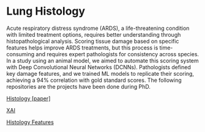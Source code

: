 Lung Histology
==============


Acute respiratory distress syndrome (ARDS), a life-threatening condition with limited treatment options, requires better understanding through histopathological analysis. Scoring tissue damage based on specific features helps improve ARDS treatments, but this process is time-consuming and requires expert pathologists for consistency across species. In a study using an animal model, we aimed to automate this scoring system with Deep Convolutional Neural Networks (DCNNs). Pathologists defined key damage features, and we trained ML models to replicate their scoring, achieving a 94% correlation with gold standard scores. The following repositories are the projects have been done during PhD.





[Histology](https://github.com/SalmaKazemiRashed/lunghisto.git)[ [paper] ](https://www.biorxiv.org/content/10.1101/2023.05.12.540340v1.abstract)

[XAI](https://github.com/SalmaKazemiRashed/Lung_Histo_XAI.git)

[Histology Features](https://github.com/SalmaKazemiRashed/Lung_Histo_Features.git)